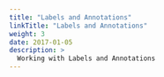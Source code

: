 ```yaml
---
title: "Labels and Annotations"
linkTitle: "Labels and Annotations"
weight: 3
date: 2017-01-05
description: >
  Working with Labels and Annotations
---
```

